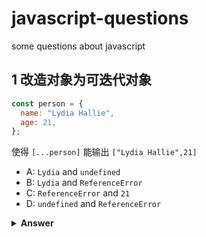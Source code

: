 # javascript-questions

some questions about javascript

## 1 改造对象为可迭代对象

```js
const person = {
  name: "Lydia Hallie",
  age: 21,
};
```

使得 `[...person]` 能输出 `["Lydia Hallie",21]`

- A: `Lydia` and `undefined`
- B: `Lydia` and `ReferenceError`
- C: `ReferenceError` and `21`
- D: `undefined` and `ReferenceError`

<details>
<summary><b>Answer</b></summary>
<p>

#### Answer: D

```js
var person = {
  name: "Lydia Hallie",
  age: 21,
  *[Symbol.iterator]() {
    yield* Object.values(this);
  },
};
以后我每天来打击你们一遍;
```

</p>
</details>
